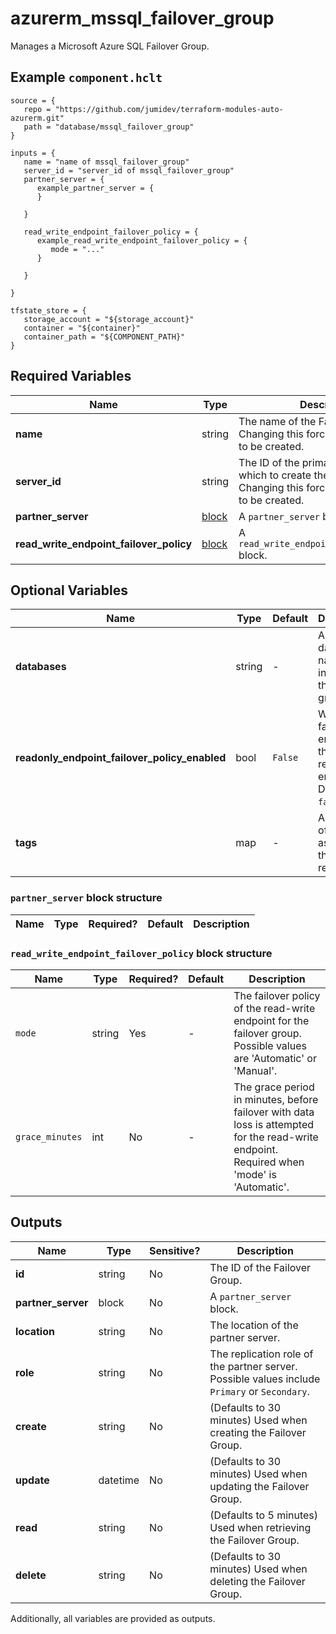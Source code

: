 # azurerm_mssql_failover_group

Manages a Microsoft Azure SQL Failover Group.

## Example `component.hclt`

```hcl
source = {
   repo = "https://github.com/jumidev/terraform-modules-auto-azurerm.git" 
   path = "database/mssql_failover_group" 
}

inputs = {
   name = "name of mssql_failover_group" 
   server_id = "server_id of mssql_failover_group" 
   partner_server = {
      example_partner_server = {
      }
  
   }
 
   read_write_endpoint_failover_policy = {
      example_read_write_endpoint_failover_policy = {
         mode = "..."   
      }
  
   }
 
}

tfstate_store = {
   storage_account = "${storage_account}" 
   container = "${container}" 
   container_path = "${COMPONENT_PATH}" 
}

```

## Required Variables

| Name | Type |  Description |
| ---- | --------- |  ----------- |
| **name** | string |  The name of the Failover Group. Changing this forces a new resource to be created. | 
| **server_id** | string |  The ID of the primary SQL Server on which to create the failover group. Changing this forces a new resource to be created. | 
| **partner_server** | [block](#partner_server-block-structure) |  A `partner_server` block. | 
| **read_write_endpoint_failover_policy** | [block](#read_write_endpoint_failover_policy-block-structure) |  A `read_write_endpoint_failover_policy` block. | 

## Optional Variables

| Name | Type |  Default  |  Description |
| ---- | --------- |  ----------- | ----------- |
| **databases** | string |  -  |  A set of database names to include in the failover group. | 
| **readonly_endpoint_failover_policy_enabled** | bool |  `False`  |  Whether failover is enabled for the readonly endpoint. Defaults to `false`. | 
| **tags** | map |  -  |  A mapping of tags to assign to the resource. | 

### `partner_server` block structure

| Name | Type | Required? | Default | Description |
| ---- | ---- | --------- | ------- | ----------- |

### `read_write_endpoint_failover_policy` block structure

| Name | Type | Required? | Default | Description |
| ---- | ---- | --------- | ------- | ----------- |
| `mode` | string | Yes | - | The failover policy of the read-write endpoint for the failover group. Possible values are 'Automatic' or 'Manual'. |
| `grace_minutes` | int | No | - | The grace period in minutes, before failover with data loss is attempted for the read-write endpoint. Required when 'mode' is 'Automatic'. |



## Outputs

| Name | Type | Sensitive? | Description |
| ---- | ---- | --------- | --------- |
| **id** | string | No  | The ID of the Failover Group. | 
| **partner_server** | block | No  | A `partner_server` block. | 
| **location** | string | No  | The location of the partner server. | 
| **role** | string | No  | The replication role of the partner server. Possible values include `Primary` or `Secondary`. | 
| **create** | string | No  | (Defaults to 30 minutes) Used when creating the Failover Group. | 
| **update** | datetime | No  | (Defaults to 30 minutes) Used when updating the Failover Group. | 
| **read** | string | No  | (Defaults to 5 minutes) Used when retrieving the Failover Group. | 
| **delete** | string | No  | (Defaults to 30 minutes) Used when deleting the Failover Group. | 

Additionally, all variables are provided as outputs.
